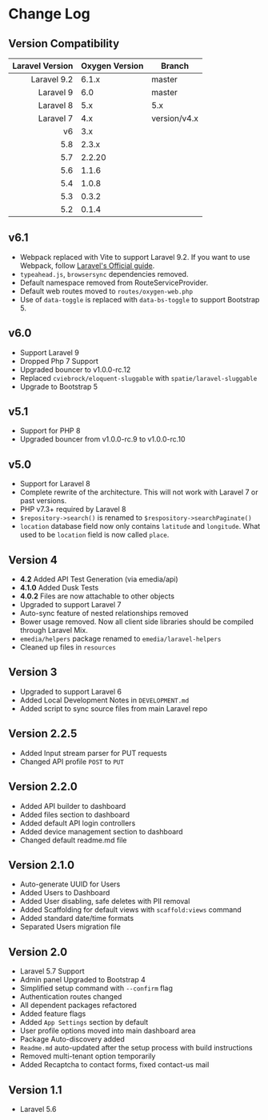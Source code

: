 # Change Log

## Version Compatibility

| Laravel Version | Oxygen Version | Branch           |
|----------------:|----------------|------------------|
|     Laravel 9.2 | 6.1.x          | master           |
|       Laravel 9 | 6.0            | master           |
|       Laravel 8 | 5.x            | 5.x              |
|       Laravel 7 | 4.x            | version/v4.x     |
|              v6 | 3.x            |
|             5.8 | 2.3.x          |
|             5.7 | 2.2.20         |
|             5.6 | 1.1.6          |
|             5.4 | 1.0.8          |
|             5.3 | 0.3.2          |
|             5.2 | 0.1.4          |

## v6.1
- Webpack replaced with Vite to support Laravel 9.2. If you want to use Webpack, follow [Laravel's Official guide](https://github.com/laravel/vite-plugin/blob/main/UPGRADE.md#migrating-from-vite-to-laravel-mix).
- `typeahead.js`, `browsersync` dependencies removed.
- Default namespace removed from RouteServiceProvider.
- Default web routes moved to `routes/oxygen-web.php`
- Use of `data-toggle` is replaced with `data-bs-toggle` to support Bootstrap 5.

## v6.0
- Support Laravel 9
- Dropped Php 7 Support
- Upgraded bouncer to v1.0.0-rc.12 
- Replaced `cviebrock/eloquent-sluggable` with  `spatie/laravel-sluggable`
- Upgrade to Bootstrap 5

## v5.1
- Support for PHP 8
- Upgraded bouncer from v1.0.0-rc.9 to v1.0.0-rc.10

## v5.0
- Support for Laravel 8
- Complete rewrite of the architecture. This will not work with Laravel 7 or past versions.
- PHP v7.3+ required by Laravel 8
- `$repository->search()` is renamed to `$respository->searchPaginate()`
- `location` database field now only contains `latitude` and `longitude`. What used to be `location` field is now called `place`.

## Version 4
- **4.2** Added API Test Generation (via emedia/api)
- **4.1.0** Added Dusk Tests
- **4.0.2** Files are now attachable to other objects
- Upgraded to support Laravel 7
- Auto-sync feature of nested relationships removed
- Bower usage removed. Now all client side libraries should be compiled through Laravel Mix.
- `emedia/helpers` package renamed to `emedia/laravel-helpers`
- Cleaned up files in `resources`

## Version 3
- Upgraded to support Laravel 6
- Added Local Development Notes in `DEVELOPMENT.md`
- Added script to sync source files from main Laravel repo

## Version 2.2.5
- Added Input stream parser for PUT requests
- Changed API profile `POST` to `PUT`

## Version 2.2.0
- Added API builder to dashboard
- Added files section to dashboard
- Added default API login controllers
- Added device management section to dashboard
- Changed default readme.md file

## Version 2.1.0

- Auto-generate UUID for Users
- Added Users to Dashboard
- Added User disabling, safe deletes with PII removal
- Added Scaffolding for default views with `scaffold:views` command
- Added standard date/time formats
- Separated Users migration file

## Version 2.0

- Laravel 5.7 Support
- Admin panel Upgraded to Bootstrap 4
- Simplified setup command with `--confirm` flag
- Authentication routes changed
- All dependent packages refactored
- Added feature flags
- Added `App Settings` section by default
- User profile options moved into main dashboard area
- Package Auto-discovery added
- `Readme.md` auto-updated after the setup process with build instructions
- Removed multi-tenant option temporarily
- Added Recaptcha to contact forms, fixed contact-us mail

## Version 1.1

- Laravel 5.6
